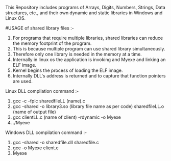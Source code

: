 This Repository includes programs of Arrays, Digits, Numbers, Strings, Data structures, etc., and their own dynamic and static libraries in Windows and Linux OS.

#USAGE of shared library files :-
1. For programs that require multiple libraries, shared libraries can reduce the memory footprint of the program. 
2. This is because multiple program can use shared library simultaneously.
3. Therefore only one library is needed in the memory at a time.
4. Internally in linux os the application is invoking and Myexe and linking an ELF image.
5. Kernel begins the process of loading the ELF image.
6. Internally DLL's address is returned and to capture that function pointers are used. 


Linux DLL compilation command :-
1. gcc -c -fpic sharedfileLL (name).c
2. gcc -shared -o library3.so (library file name as per code) sharedfileLL.o (name of output file)
3. gcc clientLL.c (name of client) -rdynamic -o Myexe
4. ./Myexe

Windows DLL compilation command :-
1. gcc -shared -o sharedfile.dll sharedfile.c
2. gcc -o Myexe client.c
3. Myexe
